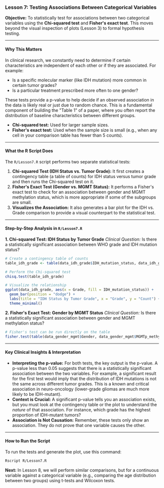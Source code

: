 ### Lesson 7: Testing Associations Between Categorical Variables

**Objective:** To statistically test for associations between two categorical variables using the **Chi-squared test** and **Fisher's exact test**. This moves beyond the visual inspection of plots (Lesson 3) to formal hypothesis testing.

---

#### **Why This Matters**

In clinical research, we constantly need to determine if certain characteristics are independent of each other or if they are associated. For example:

*   Is a specific molecular marker (like IDH mutation) more common in certain tumor grades?
*   Is a particular treatment prescribed more often to one gender?

These tests provide a p-value to help decide if an observed association in the data is likely real or just due to random chance. This is a fundamental component of building the "Table 1" of a paper, where you often report the distribution of baseline characteristics between different groups.

*   **Chi-squared test:** Used for larger sample sizes.
*   **Fisher's exact test:** Used when the sample size is small (e.g., when any cell in your comparison table has fewer than 5 counts).

---

#### **What the R Script Does**

The `R/Lesson7.R` script performs two separate statistical tests:

1.  **Chi-squared Test (IDH Status vs. Tumor Grade):** It first creates a contingency table (a table of counts) for IDH status versus tumor grade and then runs the Chi-squared test on it.
2.  **Fisher's Exact Test (Gender vs. MGMT Status):** It performs a Fisher's exact test to check for an association between gender and MGMT methylation status, which is more appropriate if some of the subgroups are small.
3.  **Visualizes the Association:** It also generates a bar plot for the IDH vs. Grade comparison to provide a visual counterpart to the statistical test.

---

#### **Step-by-Step Analysis in `R/Lesson7.R`**

**1. Chi-squared Test: IDH Status by Tumor Grade**
*Clinical Question:* Is there a statistically significant association between WHO grade and IDH mutation status?
```r
# Create a contingency table of counts
table_idh_grade <- table(data_idh_grade$IDH_mutation_status, data_idh_grade$Grade)

# Perform the Chi-squared test
chisq.test(table_idh_grade)

# Visualize the relationship
ggplot(data_idh_grade, aes(x = Grade, fill = IDH_mutation_status)) +
  geom_bar(position = "dodge") +
  labs(title = "IDH Status by Tumor Grade", x = "Grade", y = "Count") +
  theme_minimal()
```

**2. Fisher's Exact Test: Gender by MGMT Status**
*Clinical Question:* Is there a statistically significant association between gender and MGMT methylation status?
```r
# Fisher's test can be run directly on the table
fisher.test(table(data_gender_mgmt$Gender, data_gender_mgmt$MGMTp_methylation_status))
```

---

#### **Key Clinical Insights & Interpretation**

*   **Interpreting the p-value:** For both tests, the key output is the p-value. A p-value less than 0.05 suggests that there is a statistically significant association between the two variables. For example, a significant result for the first test would imply that the distribution of IDH mutations is not the same across different tumor grades. This is a known and critical association in neuro-oncology (lower-grade gliomas are much more likely to be IDH-mutant).
*   **Context is Crucial:** A significant p-value tells you an association exists, but you must look at the contingency table or the plot to understand the *nature* of that association. For instance, which grade has the highest proportion of IDH-mutant tumors?
*   **Association is Not Causation:** Remember, these tests only show an association. They do not prove that one variable causes the other.

---

#### **How to Run the Script**

To run the tests and generate the plot, use this command:

```bash
Rscript R/Lesson7.R
```

**Next:** In Lesson 8, we will perform similar comparisons, but for a continuous variable against a categorical variable (e.g., comparing the age distribution between two groups) using t-tests and Wilcoxon tests.


